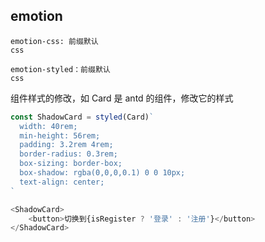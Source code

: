 ## emotion

<code src='../components/emotion_css1.tsx'>emotion-css: 前缀默认 css</code>

<code src='../components/emotion_styled1.tsx'>emotion-styled：前缀默认 css</code>

组件样式的修改，如 Card 是 antd 的组件，修改它的样式

```ts
const ShadowCard = styled(Card)`
  width: 40rem;
  min-height: 56rem;
  padding: 3.2rem 4rem;
  border-radius: 0.3rem;
  box-sizing: border-box;
  box-shadow: rgba(0,0,0,0.1) 0 0 10px;
  text-align: center;
`

<ShadowCard>
    <button>切换到{isRegister ? '登录' : '注册'}</button>
</ShadowCard>

```
